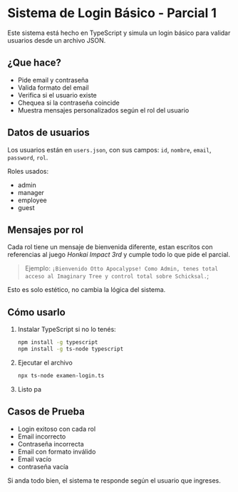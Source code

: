# Sistema de Login Básico - Parcial 1

Este sistema está hecho en TypeScript y simula un login básico para validar usuarios desde un archivo JSON.


## ¿Que hace?

- Pide email y contraseña
- Valida formato del email
- Verifica si el usuario existe
- Chequea si la contraseña coincide
- Muestra mensajes personalizados según el rol del usuario


## Datos de usuarios

Los usuarios están en `users.json`, con sus campos: `id`, `nombre`, `email`, `password`, `rol`.

Roles usados:
- admin
- manager
- employee
- guest


## Mensajes por rol

Cada rol tiene un mensaje de bienvenida diferente, estan escritos con referencias al juego *Honkai Impact 3rd* y cumple todo lo que pide el parcial.

> Ejemplo:
> `¡Bienvenido Otto Apocalypse! Como Admin, tenes total acceso al Imaginary Tree y control total sobre Schicksal.`;

Esto es solo estético, no cambia la lógica del sistema.


## Cómo usarlo

1. Instalar TypeScript si no lo tenés:
   ```bash
   npm install -g typescript
   npm install -g ts-node typescript
2. Ejecutar el archivo
   ```bash
   npx ts-node examen-login.ts
3. Listo pa


## Casos de Prueba

- Login exitoso con cada rol
- Email incorrecto
- Contraseña incorrecta
- Email con formato inválido
- Email vacío
- contraseña vacía

Si anda todo bien, el sistema te responde según el usuario que ingreses.
